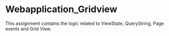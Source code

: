 # Webapplication_Gridview
This assignment contains the logic related to ViewState, QueryString, Page events and Grid View.
